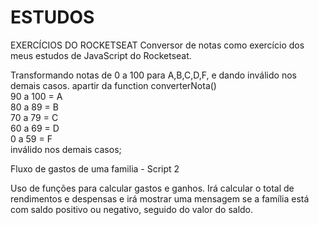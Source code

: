 <h1>ESTUDOS</h1>

EXERCÍCIOS DO ROCKETSEAT
Conversor de notas como exercício dos meus estudos de JavaScript do Rocketseat. 

Transformando notas de 0 a 100 para A,B,C,D,F, e dando inválido nos demais casos. apartir da function converterNota()
<br>
90 a 100 = A <br>
80 a 89 =  B <br>
70 a 79 =  C <br>
60 a 69 =  D <br>
0 a 59  =   F <br>
inválido nos demais casos;




Fluxo de gastos de uma familia - Script 2

Uso de funções para calcular gastos e ganhos.
Irá calcular o total de rendimentos e despensas e irá mostrar uma mensagem
se a família está com saldo positivo ou negativo, seguido do valor do saldo.




